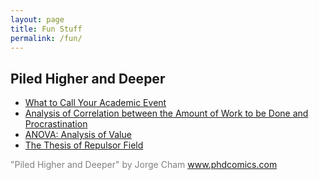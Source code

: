 ```yaml
---
layout: page
title: Fun Stuff
permalink: /fun/
---
```


## Piled Higher and Deeper

* [What to Call Your Academic Event](http://phdcomics.com/comics/archive.php?comicid=1704)
* [Analysis of Correlation between the Amount of Work to be Done and Procrastination](http://phdcomics.com/comics/archive.php?comicid=1388)
* [ANOVA: Analysis of Value](http://phdcomics.com/comics/archive.php?comicid=905)
* [The Thesis of Repulsor Field](http://phdcomics.com/comics/archive.php?comicid=1354)

<p style="color:gray">
"Piled Higher and Deeper" by Jorge Cham <a href="http://phdcomics.com/">www.phdcomics.com</a>
</p>


